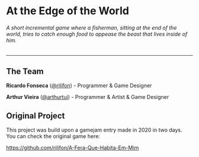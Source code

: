 # At the Edge of the World

###### A short incremental game where a fisherman, sitting at the end of the world, tries to catch enough food to appease the beast that lives inside of him.
<hr>

## The Team

**Ricardo Fonseca** ([@rilifon](https://github.com/rilifon)) - Programmer & Game Designer

**Arthur Vieira** ([@arthurtui](https://github.com/arthurtui)) - Programmer & Artist & Game Designer 

## Original Project

This project was build upon a gamejam entry made in 2020 in two days. You can check the original game here:

https://github.com/rilifon/A-Fera-Que-Habita-Em-Mim
